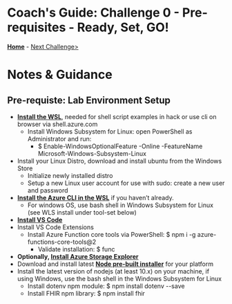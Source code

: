 # Coach's Guide: Challenge 0 - Pre-requisites - Ready, Set, GO!

**[Home](./readme.md)** - [Next Challenge>](./Solution01.md)

# Notes & Guidance
## Pre-requiste: Lab Environment Setup
- **[Install the WSL](https://docs.microsoft.com/en-us/windows/wsl/install-win10)**, needed for shell script examples in hack or use cli on browser via shell.azure.com
    - Install Windows Subsystem for Linux: open PowerShell as Administrator and run:
        - $ Enable-WindowsOptionalFeature -Online -FeatureName Microsoft-Windows-Subsystem-Linux
- Install your Linux Distro, download and install ubuntu from the Windows Store
    - Initialize newly installed distro
    - Setup a new Linux user account for use with sudo: create a new user and password
- **[Install the Azure CLI in the WSL](https://docs.microsoft.com/en-us/cli/azure/install-azurecli?view=azure-cli-latest)** if you haven’t already.
    - For windows OS, use bash shell in Windows Subsystem for Linux (see WLS install under tool-set below)
- **[Install VS Code](https://code.visualstudio.com/)**
- Install VS Code Extensions
    - Install Azure Function core tools via PowerShell: $ npm i -g azure-functions-core-tools@2
        - Validate installation: $ func
- **Optionally, [Install Azure Storage Explorer](http://storageexplorer.com)**
- Download and install latest **[Node pre-built installer](https://nodejs.org/en/download/)** for your platform
- Install the latest version of nodejs (at least 10.x) on your machine, if using Windows, use the bash shell in the Windows Subsystem for Linux
    - Install dotenv npm module: $ npm install dotenv --save
    - Install FHIR npm library: $ npm install fhir




